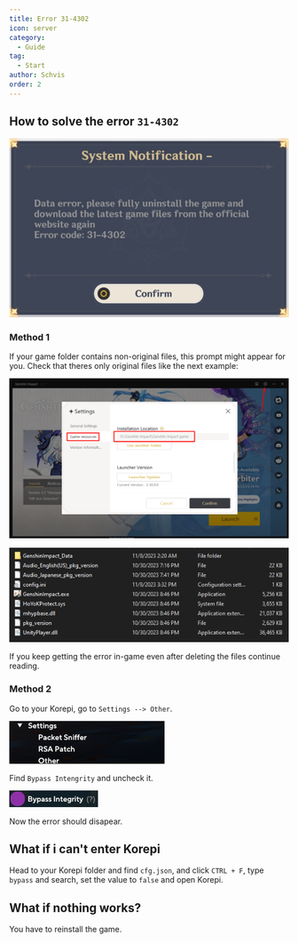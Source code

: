 ```yaml
---
title: Error 31-4302
icon: server
category:
  - Guide
tag:
  - Start
author: Schvis
order: 2
---
```


## How to solve the error `31-4302`

![](../../.vuepress/images/31-4302.png)

### Method 1

If your game folder contains non-original files, this prompt might appear for you. Check that theres only original files like the next example:

![](../../.vuepress/images/launcher.png)

![](../../.vuepress/images/folder1.png)

If you keep getting the error in-game even after deleting the files continue reading.

### Method 2

Go to your Korepi, go to `Settings --> Other`.

![](../../.vuepress/images/settings1.png)

Find `Bypass Intengrity` and uncheck it.

![](../../.vuepress/images/settings2.png)

Now the error should disapear.

## What if i can't enter Korepi

Head to your Korepi folder and find `cfg.json`, and click `CTRL + F`, type `bypass` and search, set the value to `false` and open Korepi.

## What if nothing works?

You have to reinstall the game.

